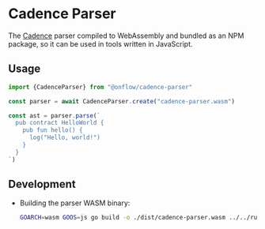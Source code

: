 # Cadence Parser

The [Cadence](https://github.com/onflow/cadence) parser compiled to WebAssembly and bundled as an NPM package,
so it can be used in tools written in JavaScript.

## Usage

```js
import {CadenceParser} from "@onflow/cadence-parser"

const parser = await CadenceParser.create("cadence-parser.wasm")

const ast = parser.parse(`
  pub contract HelloWorld {
    pub fun hello() {
      log("Hello, world!")
    }
  }
`)
```

## Development

- Building the parser WASM binary:

  ```sh
  GOARCH=wasm GOOS=js go build -o ./dist/cadence-parser.wasm ../../runtime/cmd/parse
  ```
